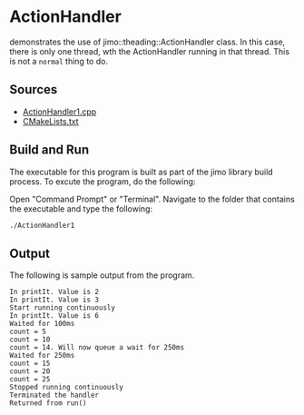 # ActionHandler

demonstrates the use of jimo::theading::ActionHandler class. In this case, there is only
one thread, wth the ActionHandler running in that thread. This is not a `normal` thing to
do.

## Sources

* [ActionHandler1.cpp](ActionHandler1.cpp)
* [CMakeLists.txt](CMakeLists.txt)

## Build and Run

The executable for this program is built as part of the jimo library build process. To excute 
the program, do the following:

Open "Command Prompt" or "Terminal". Navigate to the folder that contains the executable
and type the following:

```bash
./ActionHandler1
```

## Output

The following is sample output from the program.

```
In printIt. Value is 2
In printIt. Value is 3
Start running continuously
In printIt. Value is 6
Waited for 100ms
count = 5
count = 10
count = 14. Will now queue a wait for 250ms
Waited for 250ms
count = 15
count = 20
count = 25
Stopped running continuously
Terminated the handler
Returned from run()
```